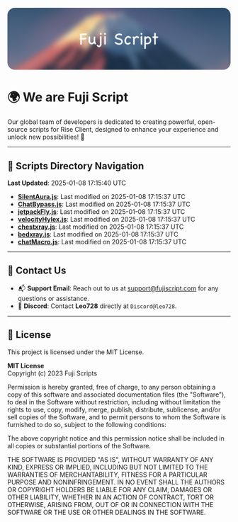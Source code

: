 ![Banner](.github/b.webp)

# 🌍 **We are Fuji Script**

Our global team of developers is dedicated to creating powerful, open-source scripts for Rise Client, designed to enhance your experience and unlock new possibilities! 🌟

---
<!-- SCRIPTS_NAVIGATION_START -->
## 📂 **Scripts Directory Navigation**

**Last Updated**: 2025-01-08 17:15:40 UTC

- **[SilentAura.js](scripts/SilentAura.js)**: Last modified on 2025-01-08 17:15:37 UTC
- **[ChatBypass.js](scripts/ChatBypass.js)**: Last modified on 2025-01-08 17:15:37 UTC
- **[jetpackFly.js](scripts/jetpackFly.js)**: Last modified on 2025-01-08 17:15:37 UTC
- **[velocityHylex.js](scripts/velocityHylex.js)**: Last modified on 2025-01-08 17:15:37 UTC
- **[chestxray.js](scripts/chestxray.js)**: Last modified on 2025-01-08 17:15:37 UTC
- **[bedxray.js](scripts/bedxray.js)**: Last modified on 2025-01-08 17:15:37 UTC
- **[chatMacro.js](scripts/chatMacro.js)**: Last modified on 2025-01-08 17:15:37 UTC

<!-- SCRIPTS_NAVIGATION_END -->

---

## 💬 **Contact Us**  
- 📬 **Support Email**: Reach out to us at [support@fujiscript.com](mailto:support@fujiscript.com) for any questions or assistance.  
- 💬 **Discord**: Contact **Leo728** directly at `Discord@leo728`.

---

## 📜 **License**

This project is licensed under the MIT License.  

**MIT License**  
Copyright (c) 2023 Fuji Scripts  

Permission is hereby granted, free of charge, to any person obtaining a copy of this software and associated documentation files (the "Software"), to deal in the Software without restriction, including without limitation the rights to use, copy, modify, merge, publish, distribute, sublicense, and/or sell copies of the Software, and to permit persons to whom the Software is furnished to do so, subject to the following conditions:  

The above copyright notice and this permission notice shall be included in all copies or substantial portions of the Software.  

THE SOFTWARE IS PROVIDED "AS IS", WITHOUT WARRANTY OF ANY KIND, EXPRESS OR IMPLIED, INCLUDING BUT NOT LIMITED TO THE WARRANTIES OF MERCHANTABILITY, FITNESS FOR A PARTICULAR PURPOSE AND NONINFRINGEMENT. IN NO EVENT SHALL THE AUTHORS OR COPYRIGHT HOLDERS BE LIABLE FOR ANY CLAIM, DAMAGES OR OTHER LIABILITY, WHETHER IN AN ACTION OF CONTRACT, TORT OR OTHERWISE, ARISING FROM, OUT OF OR IN CONNECTION WITH THE SOFTWARE OR THE USE OR OTHER DEALINGS IN THE SOFTWARE.  
